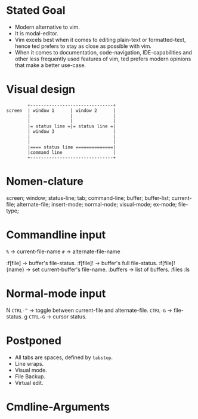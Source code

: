 Stated Goal
===========

* Modern alternative to vim.
* It is modal-editor.
* Vim excels best when it comes to editing plain-text or formatted-text,
  hence ted prefers to stay as close as possible with vim.
* When it comes to documentation, code-navigation, IDE-capabilities and
  other less frequently used features of vim, ted prefers modern opinions
  that make a better use-case.

Visual design
=============

```
        +-------------------------------+
screen  | window 1      | window 2      |
        |               |               |
        |               |               |
        |= status line =|= status line =|
        | window 3                      |
        |                               |
        |                               |
        |==== status line ==============|
        |command line                   |
        +-------------------------------+
```

Nomen-clature
=============

screen; window; status-line; tab; command-line;
buffer; buffer-list;
current-file; alternate-file;
insert-mode; normal-node; visual-mode; ex-mode;
file-type;

Commandline input
=================

`%` -> current-file-name
`#` -> alternate-file-name

:f[file]          -> buffer's file-status.
:f[file]!         -> buffer's full file-status.
:f[file]! {name}  -> set current-buffer's file-name.
:buffers          -> list of buffers.
:files
:ls

Normal-mode input
=================

N   `CTRL-^` -> toggle between current-file and alternate-file.
    `CTRL-G` -> file-status.
  g `CTRL-G` -> cursor status.

Postponed
=========

* All tabs are spaces, defined by `tabstop`.
* Line wraps.
* Visual mode.
* File Backup.
* Virtual edit.

Cmdline-Arguments
=================
